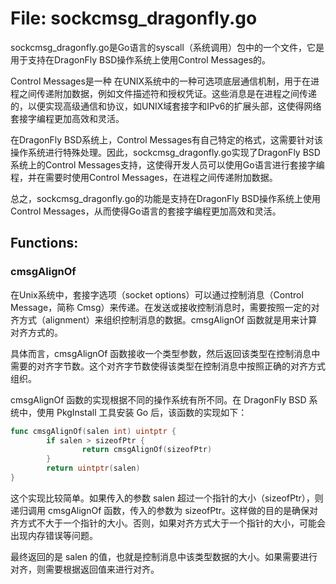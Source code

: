 # File: sockcmsg_dragonfly.go

sockcmsg_dragonfly.go是Go语言的syscall（系统调用）包中的一个文件，它是用于支持在DragonFly BSD操作系统上使用Control Messages的。

Control Messages是一种 在UNIX系统中的一种可选项底层通信机制，用于在进程之间传递附加数据，例如文件描述符和授权凭证。这些消息是在进程之间传递的，以便实现高级通信和协议，如UNIX域套接字和IPv6的扩展头部，这使得网络套接字编程更加高效和灵活。

在DragonFly BSD系统上，Control Messages有自己特定的格式，这需要针对该操作系统进行特殊处理。因此，sockcmsg_dragonfly.go实现了DragonFly BSD系统上的Control Messages支持，这使得开发人员可以使用Go语言进行套接字编程，并在需要时使用Control Messages，在进程之间传递附加数据。

总之，sockcmsg_dragonfly.go的功能是支持在DragonFly BSD操作系统上使用Control Messages，从而使得Go语言的套接字编程更加高效和灵活。

## Functions:

### cmsgAlignOf

在Unix系统中，套接字选项（socket options）可以通过控制消息（Control Message，简称 Cmsg）来传递。在发送或接收控制消息时，需要按照一定的对齐方式（alignment）来组织控制消息的数据。cmsgAlignOf 函数就是用来计算对齐方式的。

具体而言，cmsgAlignOf 函数接收一个类型参数，然后返回该类型在控制消息中需要的对齐字节数。这个对齐字节数使得该类型在控制消息中按照正确的对齐方式组织。

cmsgAlignOf 函数的实现根据不同的操作系统有所不同。在 DragonFly BSD 系统中，使用 PkgInstall 工具安装 Go 后，该函数的实现如下：

```go
func cmsgAlignOf(salen int) uintptr {
        if salen > sizeofPtr {
                return cmsgAlignOf(sizeofPtr)
        }
        return uintptr(salen)
}
```

这个实现比较简单。如果传入的参数 salen 超过一个指针的大小（sizeofPtr），则递归调用 cmsgAlignOf 函数，传入的参数为 sizeofPtr。这样做的目的是确保对齐方式不大于一个指针的大小。否则，如果对齐方式大于一个指针的大小，可能会出现内存错误等问题。

最终返回的是 salen 的值，也就是控制消息中该类型数据的大小。如果需要进行对齐，则需要根据返回值来进行对齐。




